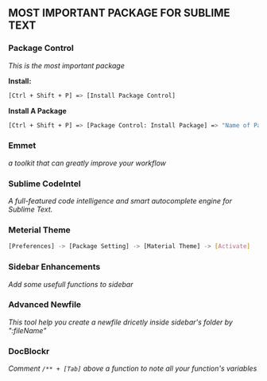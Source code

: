 ## MOST IMPORTANT PACKAGE FOR SUBLIME TEXT

### Package Control

*This is the most important package*

**Install:**

```sh
[Ctrl + Shift + P] => [Install Package Control]

```

**Install A Package**

```sh
[Ctrl + Shift + P] => [Package Control: Install Package] => "Name of Package"

```

### Emmet

*a toolkit that can greatly improve your workflow*


### Sublime CodeIntel

*A full-featured code intelligence and smart autocomplete engine for Sublime Text.*

### Meterial Theme

```sh
[Preferences] -> [Package Setting] -> [Material Theme] -> [Activate]
```

### Sidebar Enhancements

*Add some usefull functions to sidebar*

### Advanced Newfile

*This tool help you create a newfile dricetly inside sidebar's folder by ":fileName"*

### DocBlockr

*Comment `/** + [Tab]` above a function to note all your function's variables*


